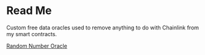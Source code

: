 # Read Me
Custom free data oracles used to remove anything to do with Chainlink from my smart contracts.

[Random Number Oracle](RandomNumberOracle/README_RNO.md)
